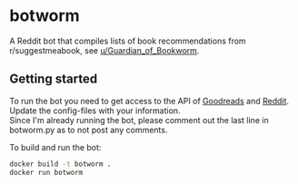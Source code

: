 # botworm
A Reddit bot that compiles lists of book recommendations from r/suggestmeabook, see [u/Guardian_of_Bookworm](https://www.reddit.com/user/Guardian_of_Bookworm).


## Getting started
To run the bot you need to get access to the API of [Goodreads]() and [Reddit](). Update the config-files with your information.  
Since I'm already running the bot, please comment out the last line in botworm.py as to not post any comments.

To build and run the bot:
```bash
docker build -t botworm .
docker run botworm
```
